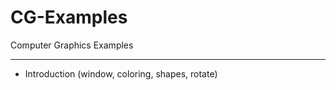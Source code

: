 CG-Examples
===========

Computer Graphics Examples



----------

- Introduction (window, coloring, shapes, rotate)

